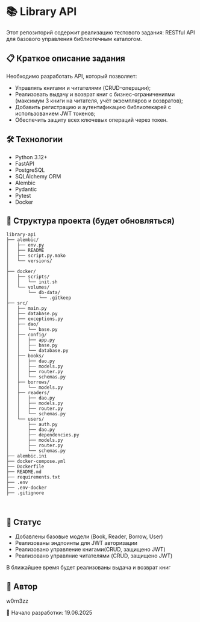 # 📚 Library API

Этот репозиторий содержит реализацию тестового задания: RESTful API для базового управления библиотечным каталогом.

## 📋 Краткое описание задания

Необходимо разработать API, который позволяет:

- Управлять книгами и читателями (CRUD-операции);
- Реализовать выдачу и возврат книг с бизнес-ограничениями (максимум 3 книги на читателя, учёт экземпляров и возвратов);
- Добавить регистрацию и аутентификацию библиотекарей с использованием JWT токенов;
- Обеспечить защиту всех ключевых операций через токен.

## 🛠️ Технологии

- Python 3.12+
- FastAPI
- PostgreSQL
- SQLAlchemy ORM
- Alembic
- Pydantic
- Pytest
- Docker

## 📂 Структура проекта (будет обновляться)
```
library-api
├── alembic/
│   ├── env.py
│   ├── README
│   ├── script.py.mako
│   └── versions/
│     
├── docker/
│   ├── scripts/
│   │   └── init.sh
│   └── volumes/
│       └── db-data/
│           └── .gitkeep
├── src/
│   ├── main.py
│   ├── database.py
│   ├── exceptions.py
│   ├── dao/
│   │   └── base.py
│   ├── config/
│   │   ├── app.py
│   │   ├── base.py
│   │   └── database.py
│   ├── books/
│   │   ├── dao.py
│   │   ├── models.py
│   │   ├── router.py
│   │   └── schemas.py
│   ├── borrows/
│   │   └── models.py
│   ├── readers/
│   │   ├── dao.py
│   │   ├── models.py
│   │   ├── router.py
│   │   └── schemas.py
│   └── users/
│       ├── auth.py
│       ├── dao.py
│       ├── dependencies.py
│       ├── models.py
│       ├── router.py
│       └── schemas.py
├── alembic.ini
├── docker-compose.yml
├── Dockerfile
├── README.md
├── requirements.txt
├── .env
├── .env-docker
├── .gitignore



```
## 🚧 Статус

- Добавлены базовые модели (Book, Reader, Borrow, User)
- Реализованы эндпоинты для JWT авторизации
- Реализовано управление книгами(CRUD, защищено JWT)
- Реализовано управлние читателями (CRUD, защищено JWT)

В ближайшее время будет реализованы выдача и возврат книг


## 👤 Автор

w0rn3zz

📅 Начало разработки: 19.06.2025

